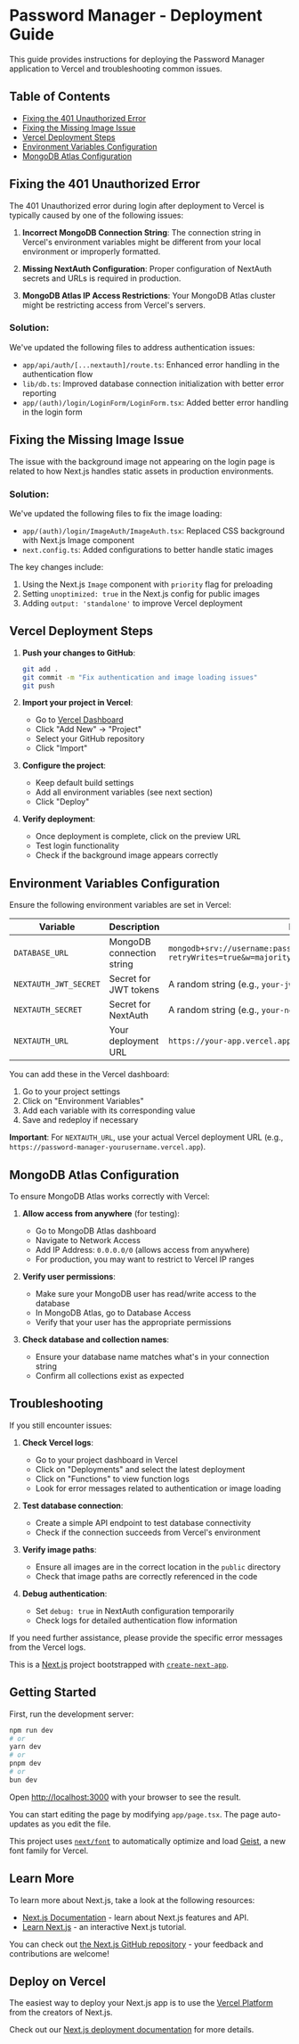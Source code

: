 # Password Manager - Deployment Guide

This guide provides instructions for deploying the Password Manager application to Vercel and troubleshooting common issues.

## Table of Contents
- [Fixing the 401 Unauthorized Error](#fixing-the-401-unauthorized-error)
- [Fixing the Missing Image Issue](#fixing-the-missing-image-issue)
- [Vercel Deployment Steps](#vercel-deployment-steps)
- [Environment Variables Configuration](#environment-variables-configuration)
- [MongoDB Atlas Configuration](#mongodb-atlas-configuration)

## Fixing the 401 Unauthorized Error

The 401 Unauthorized error during login after deployment to Vercel is typically caused by one of the following issues:

1. **Incorrect MongoDB Connection String**: The connection string in Vercel's environment variables might be different from your local environment or improperly formatted.

2. **Missing NextAuth Configuration**: Proper configuration of NextAuth secrets and URLs is required in production.

3. **MongoDB Atlas IP Access Restrictions**: Your MongoDB Atlas cluster might be restricting access from Vercel's servers.

### Solution:

We've updated the following files to address authentication issues:

- `app/api/auth/[...nextauth]/route.ts`: Enhanced error handling in the authentication flow
- `lib/db.ts`: Improved database connection initialization with better error reporting
- `app/(auth)/login/LoginForm/LoginForm.tsx`: Added better error handling in the login form

## Fixing the Missing Image Issue

The issue with the background image not appearing on the login page is related to how Next.js handles static assets in production environments.

### Solution:

We've updated the following files to fix the image loading:

- `app/(auth)/login/ImageAuth/ImageAuth.tsx`: Replaced CSS background with Next.js Image component
- `next.config.ts`: Added configurations to better handle static images

The key changes include:
1. Using the Next.js `Image` component with `priority` flag for preloading
2. Setting `unoptimized: true` in the Next.js config for public images
3. Adding `output: 'standalone'` to improve Vercel deployment

## Vercel Deployment Steps

1. **Push your changes to GitHub**:
   ```bash
   git add .
   git commit -m "Fix authentication and image loading issues"
   git push
   ```

2. **Import your project in Vercel**:
   - Go to [Vercel Dashboard](https://vercel.com/dashboard)
   - Click "Add New" → "Project"
   - Select your GitHub repository
   - Click "Import"

3. **Configure the project**:
   - Keep default build settings
   - Add all environment variables (see next section)
   - Click "Deploy"

4. **Verify deployment**:
   - Once deployment is complete, click on the preview URL
   - Test login functionality
   - Check if the background image appears correctly

## Environment Variables Configuration

Ensure the following environment variables are set in Vercel:

| Variable | Description | Example |
|----------|-------------|---------|
| `DATABASE_URL` | MongoDB connection string | `mongodb+srv://username:password@cluster.mongodb.net/database?retryWrites=true&w=majority` |
| `NEXTAUTH_JWT_SECRET` | Secret for JWT tokens | A random string (e.g., `your-jwt-secret-key`) |
| `NEXTAUTH_SECRET` | Secret for NextAuth | A random string (e.g., `your-nextauth-secret-key`) |
| `NEXTAUTH_URL` | Your deployment URL | `https://your-app.vercel.app` |

You can add these in the Vercel dashboard:
1. Go to your project settings
2. Click on "Environment Variables"
3. Add each variable with its corresponding value
4. Save and redeploy if necessary

**Important**: For `NEXTAUTH_URL`, use your actual Vercel deployment URL (e.g., `https://password-manager-yourusername.vercel.app`).

## MongoDB Atlas Configuration

To ensure MongoDB Atlas works correctly with Vercel:

1. **Allow access from anywhere** (for testing):
   - Go to MongoDB Atlas dashboard
   - Navigate to Network Access
   - Add IP Address: `0.0.0.0/0` (allows access from anywhere)
   - For production, you may want to restrict to Vercel IP ranges

2. **Verify user permissions**:
   - Make sure your MongoDB user has read/write access to the database
   - In MongoDB Atlas, go to Database Access
   - Verify that your user has the appropriate permissions

3. **Check database and collection names**:
   - Ensure your database name matches what's in your connection string
   - Confirm all collections exist as expected

## Troubleshooting

If you still encounter issues:

1. **Check Vercel logs**:
   - Go to your project dashboard in Vercel
   - Click on "Deployments" and select the latest deployment
   - Click on "Functions" to view function logs
   - Look for error messages related to authentication or image loading

2. **Test database connection**:
   - Create a simple API endpoint to test database connectivity
   - Check if the connection succeeds from Vercel's environment

3. **Verify image paths**:
   - Ensure all images are in the correct location in the `public` directory
   - Check that image paths are correctly referenced in the code

4. **Debug authentication**:
   - Set `debug: true` in NextAuth configuration temporarily
   - Check logs for detailed authentication flow information

If you need further assistance, please provide the specific error messages from the Vercel logs.

This is a [Next.js](https://nextjs.org) project bootstrapped with [`create-next-app`](https://nextjs.org/docs/app/api-reference/cli/create-next-app).

## Getting Started

First, run the development server:

```bash
npm run dev
# or
yarn dev
# or
pnpm dev
# or
bun dev
```

Open [http://localhost:3000](http://localhost:3000) with your browser to see the result.

You can start editing the page by modifying `app/page.tsx`. The page auto-updates as you edit the file.

This project uses [`next/font`](https://nextjs.org/docs/app/building-your-application/optimizing/fonts) to automatically optimize and load [Geist](https://vercel.com/font), a new font family for Vercel.

## Learn More

To learn more about Next.js, take a look at the following resources:

- [Next.js Documentation](https://nextjs.org/docs) - learn about Next.js features and API.
- [Learn Next.js](https://nextjs.org/learn) - an interactive Next.js tutorial.

You can check out [the Next.js GitHub repository](https://github.com/vercel/next.js) - your feedback and contributions are welcome!

## Deploy on Vercel

The easiest way to deploy your Next.js app is to use the [Vercel Platform](https://vercel.com/new?utm_medium=default-template&filter=next.js&utm_source=create-next-app&utm_campaign=create-next-app-readme) from the creators of Next.js.

Check out our [Next.js deployment documentation](https://nextjs.org/docs/app/building-your-application/deploying) for more details.
